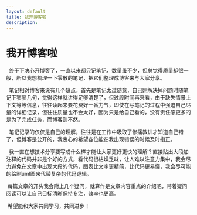 ```yaml
---
layout: default
title: 我开博客啦
description: 
---
```


# 我开博客啦

&nbsp;&nbsp;终于下决心开博客了，一直以来都只记笔记，数量虽不少，但总觉得质量却很一般，所以我想梳理一下零散的笔记，把它们整理成博客来与大家分享。

&nbsp;&nbsp;笔记相对博客来说有几个缺点，首先是笔记太过随意，自己刚解决掉问题时随笔记下寥寥几句，觉得这样就讲得足够清楚了，但过段时间再来看，由于缺失情景上下文等等信息，往往读起来要花费好一番力气，即使在写笔记的过程中强迫自己尽量的详细记录，但往往质量也不会太好，因为只是给自己看的，没有责任感更多的是为了完成任务，而博客则不然。

&nbsp;&nbsp;笔记记录的仅仅是自己的理解，往往是在工作中吸取了惨痛教训才知道自己错了，但博客是公开的，我衷心的希望各位能在我出现错误的时候及时指正。

&nbsp;&nbsp;我一直在想技术分享要写成什么样才能让大家更好更快的理解？直接贴出大段加注释的代码并非是个好的方式，看代码很枯燥乏味，让人难以注意力集中，我会尽力避免在文章中出现大段的代码，图表比文字更精简，比代码更易懂，我会尽可能的绘制uml图来代替复杂的代码逻辑。

&nbsp;每篇文章的开头我会附上几个疑问，就算作是文章内容重点的介绍吧，带着疑问阅读可以让自己目标清晰保持专注，效率也更高。

&nbsp;希望能和大家共同学习，共同进步！